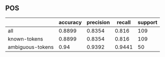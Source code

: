 
## POS

|                  | accuracy | precision | recall | support |
|------------------|----------|-----------|--------|---------|
| all              | 0.8899   | 0.8354    | 0.816  | 109     |
| known-tokens     | 0.8899   | 0.8354    | 0.816  | 109     |
| ambiguous-tokens | 0.94     | 0.9392    | 0.9441 | 50      |

